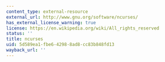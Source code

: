 ```yaml
---
content_type: external-resource
external_url: http://www.gnu.org/software/ncurses/
has_external_license_warning: true
license: https://en.wikipedia.org/wiki/All_rights_reserved
status: ''
title: ncurses
uid: 5d589ea1-fbe6-4298-8ad8-cc83b848fd13
wayback_url: ''
---
```

